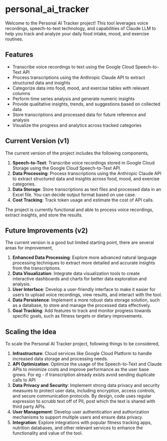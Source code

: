 # personal_ai_tracker

Welcome to the Personal AI Tracker project! This tool leverages voice recordings, speech-to-text technology, and capabilities of Claude LLM to help you track and analyze your daily food intake, mood, and exercise routines.

## Features

- Transcribe voice recordings to text using the Google Cloud Speech-to-Text API
- Process transcriptions using the Anthropic Claude API to extract structured data and insights
- Categorize data into food, mood, and exercise tables with relevant columns
- Perform time series analysis and generate numeric insights
- Provide qualitative insights, trends, and suggestions based on collected data
- Store transcriptions and processed data for future reference and analysis
- Visualize the progress and analytics across tracked categories
  
## Current Version (v1)

The current version of the project includes the following components,

1. **Speech-to-Text**: Transcribe voice recordings stored in Google Cloud Storage using the Google Cloud Speech-to-Text API.
2. **Data Processing**: Process transcriptions using the Anthropic Claude API to extract structured data and insights across food, mood, and exercise categories.
3. **Data Storage**: Store transcriptions as text files and processed data in an Excel file. You can decide output format based on use case.
5. **Cost Tracking**: Track token usage and estimate the cost of API calls.

The project is currently functional and able to process voice recordings, extract insights, and store the results.

## Future Improvements (v2)

The current version is a good but limited starting point, there are several areas for improvement,

1. **Enhanced Data Processing**: Explore more advanced natural language processing techniques to extract more detailed and accurate insights from the transcriptions.
2. **Data Visualization**: Integrate data visualization tools to create interactive dashboards and charts for better data exploration and analysis.
3. **User Interface**: Develop a user-friendly interface to make it easier for users to upload voice recordings, view results, and interact with the tool.
4. **Data Persistence**: Implement a more robust data storage solution, such as a database, to store and manage the processed data effectively.
5. **Goal Tracking**: Add features to track and monitor progress towards specific goals, such as fitness targets or dietary improvements.

## Scaling the Idea

To scale the Personal AI Tracker project, following things to be considered, 

1. **Infrastructure**: Cloud services like Google Cloud Platform to handle increased data storage and processing needs.
2. **API Optimization**: Optimize the usage of the Speech-to-Text and Claude APIs to minimize costs and improve performance as the user base grows. For eg - if transcription already exists avoid sending duplicate calls to API
3. **Data Privacy and Security**: Implement strong data privacy and security measures to protect user data, including encryption, access controls, and secure communication protocols. By design, code uses regular expression to scrubb text off of PII, post which the text is shared with third party APIs.
5. **User Management**: Develop user authentication and authorization mechanisms to support multiple users and ensure data privacy.
6. **Integration**: Explore integrations with popular fitness tracking apps, nutrition databases, and other relevant services to enhance the functionality and value of the tool.

